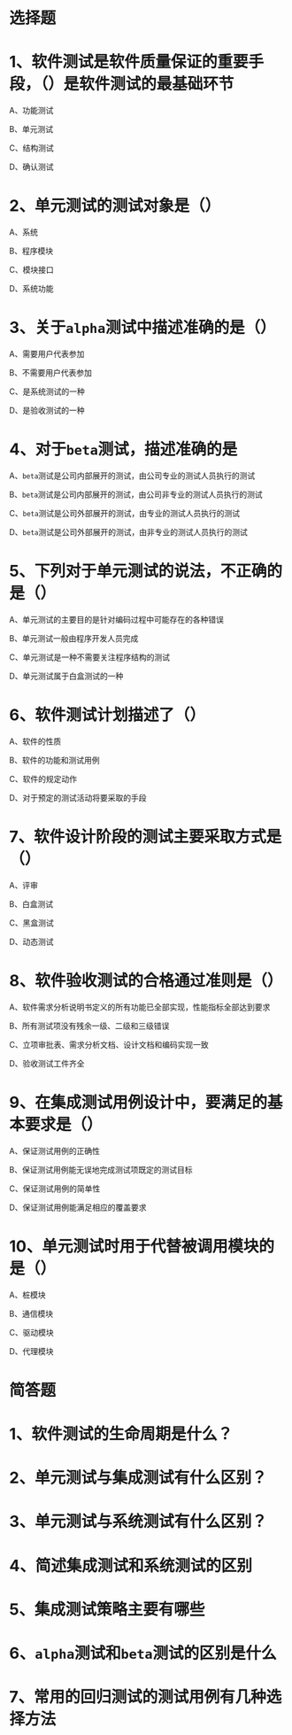 ﻿# 选择题
# 1、软件测试是软件质量保证的重要手段，（）是软件测试的最基础环节
A、功能测试

B、单元测试

C、结构测试

D、确认测试

# 2、单元测试的测试对象是（）
A、系统

B、程序模块

C、模块接口

D、系统功能

# 3、关于`alpha`测试中描述准确的是（）
A、需要用户代表参加

B、不需要用户代表参加

C、是系统测试的一种

D、是验收测试的一种

# 4、对于`beta`测试，描述准确的是
A、`beta`测试是公司内部展开的测试，由公司专业的测试人员执行的测试

B、`beta`测试是公司内部展开的测试，由公司非专业的测试人员执行的测试

C、`beta`测试是公司外部展开的测试，由专业的测试人员执行的测试

D、`beta`测试是公司外部展开的测试，由非专业的测试人员执行的测试

# 5、下列对于单元测试的说法，不正确的是（）
A、单元测试的主要目的是针对编码过程中可能存在的各种错误

B、单元测试一般由程序开发人员完成

C、单元测试是一种不需要关注程序结构的测试

D、单元测试属于白盒测试的一种

# 6、软件测试计划描述了（）
A、软件的性质

B、软件的功能和测试用例

C、软件的规定动作

D、对于预定的测试活动将要采取的手段

# 7、软件设计阶段的测试主要采取方式是（）
A、评审

B、白盒测试

C、黑盒测试

D、动态测试

# 8、软件验收测试的合格通过准则是（）
A、软件需求分析说明书定义的所有功能已全部实现，性能指标全部达到要求

B、所有测试项没有残余一级、二级和三级错误

C、立项审批表、需求分析文档、设计文档和编码实现一致

D、验收测试工件齐全

# 9、在集成测试用例设计中，要满足的基本要求是（）
A、保证测试用例的正确性

B、保证测试用例能无误地完成测试项既定的测试目标

C、保证测试用例的简单性

D、保证测试用例能满足相应的覆盖要求

# 10、单元测试时用于代替被调用模块的是（）
A、桩模块

B、通信模块

C、驱动模块

D、代理模块

# 简答题
# 1、软件测试的生命周期是什么？
# 2、单元测试与集成测试有什么区别？
# 3、单元测试与系统测试有什么区别？
# 4、简述集成测试和系统测试的区别
# 5、集成测试策略主要有哪些
# 6、`alpha`测试和`beta`测试的区别是什么
# 7、常用的回归测试的测试用例有几种选择方法


